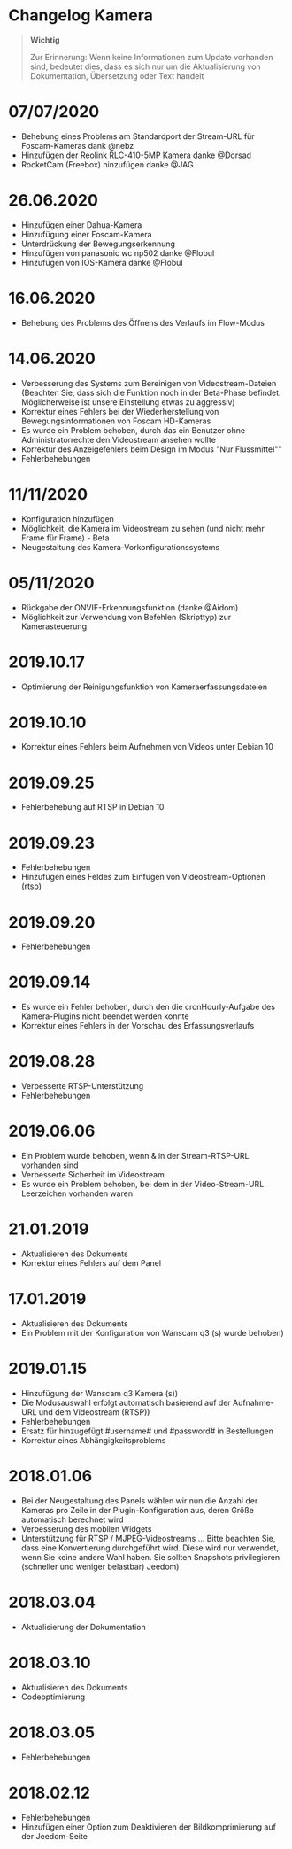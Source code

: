 # Changelog Kamera

>**Wichtig**
>
>Zur Erinnerung: Wenn keine Informationen zum Update vorhanden sind, bedeutet dies, dass es sich nur um die Aktualisierung von Dokumentation, Übersetzung oder Text handelt

# 07/07/2020

- Behebung eines Problems am Standardport der Stream-URL für Foscam-Kameras dank @nebz
- Hinzufügen der Reolink RLC-410-5MP Kamera danke @Dorsad
- RocketCam (Freebox) hinzufügen danke @JAG

# 26.06.2020

- Hinzufügen einer Dahua-Kamera
- Hinzufügung einer Foscam-Kamera
- Unterdrückung der Bewegungserkennung
- Hinzufügen von panasonic wc np502 danke @Flobul
- Hinzufügen von IOS-Kamera danke @Flobul

# 16.06.2020

- Behebung des Problems des Öffnens des Verlaufs im Flow-Modus

# 14.06.2020

- Verbesserung des Systems zum Bereinigen von Videostream-Dateien (Beachten Sie, dass sich die Funktion noch in der Beta-Phase befindet. Möglicherweise ist unsere Einstellung etwas zu aggressiv)
- Korrektur eines Fehlers bei der Wiederherstellung von Bewegungsinformationen von Foscam HD-Kameras
- Es wurde ein Problem behoben, durch das ein Benutzer ohne Administratorrechte den Videostream ansehen wollte
- Korrektur des Anzeigefehlers beim Design im Modus "Nur Flussmittel""
- Fehlerbehebungen

# 11/11/2020

- Konfiguration hinzufügen
- Möglichkeit, die Kamera im Videostream zu sehen (und nicht mehr Frame für Frame) - Beta
- Neugestaltung des Kamera-Vorkonfigurationssystems

# 05/11/2020

- Rückgabe der ONVIF-Erkennungsfunktion (danke @Aidom)
- Möglichkeit zur Verwendung von Befehlen (Skripttyp) zur Kamerasteuerung

# 2019.10.17

- Optimierung der Reinigungsfunktion von Kameraerfassungsdateien

# 2019.10.10

- Korrektur eines Fehlers beim Aufnehmen von Videos unter Debian 10

# 2019.09.25

- Fehlerbehebung auf RTSP in Debian 10

# 2019.09.23

- Fehlerbehebungen
- Hinzufügen eines Feldes zum Einfügen von Videostream-Optionen (rtsp)

# 2019.09.20

- Fehlerbehebungen

# 2019.09.14

 - Es wurde ein Fehler behoben, durch den die cronHourly-Aufgabe des Kamera-Plugins nicht beendet werden konnte
 - Korrektur eines Fehlers in der Vorschau des Erfassungsverlaufs

# 2019.08.28

- Verbesserte RTSP-Unterstützung
- Fehlerbehebungen

# 2019.06.06

- Ein Problem wurde behoben, wenn &amp; in der Stream-RTSP-URL vorhanden sind
- Verbesserte Sicherheit im Videostream
- Es wurde ein Problem behoben, bei dem in der Video-Stream-URL Leerzeichen vorhanden waren

# 21.01.2019

- Aktualisieren des Dokuments
- Korrektur eines Fehlers auf dem Panel

# 17.01.2019

- Aktualisieren des Dokuments
- Ein Problem mit der Konfiguration von Wanscam q3 (s) wurde behoben)

# 2019.01.15

- Hinzufügung der Wanscam q3 Kamera (s))
- Die Modusauswahl erfolgt automatisch basierend auf der Aufnahme-URL und dem Videostream (RTSP))
- Fehlerbehebungen
- Ersatz für hinzugefügt #username# und #password# in Bestellungen
- Korrektur eines Abhängigkeitsproblems

# 2018.01.06

- Bei der Neugestaltung des Panels wählen wir nun die Anzahl der Kameras pro Zeile in der Plugin-Konfiguration aus, deren Größe automatisch berechnet wird
- Verbesserung des mobilen Widgets
- Unterstützung für RTSP / MJPEG-Videostreams ... Bitte beachten Sie, dass eine Konvertierung durchgeführt wird. Diese wird nur verwendet, wenn Sie keine andere Wahl haben. Sie sollten Snapshots privilegieren (schneller und weniger belastbar) Jeedom)

# 2018.03.04

- Aktualisierung der Dokumentation

# 2018.03.10

- Aktualisieren des Dokuments
- Codeoptimierung

# 2018.03.05

- Fehlerbehebungen

# 2018.02.12

- Fehlerbehebungen
- Hinzufügen einer Option zum Deaktivieren der Bildkomprimierung auf der Jeedom-Seite
